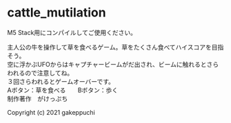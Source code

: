 # cattle_mutilation
M5 Stack用にコンパイルしてご使用ください。

主人公の牛を操作して草を食べるゲーム。草をたくさん食べてハイスコアを目指そう。<br>
空に浮かぶUFOからはキャプチャービームがだ出され、ビームに触れるとさらわれるので注意してね。<br>
３回さらわれるとゲームオーバーです。<br>
Aボタン：草を食べる　　Bボタン：歩く<br>
制作著作　がけっぷち<br>

Copyright (c) 2021 gakeppuchi
